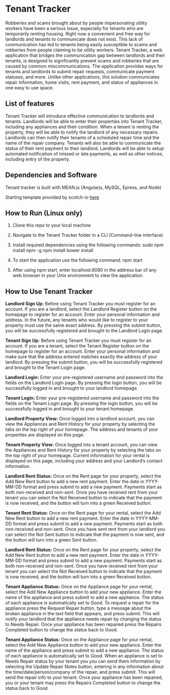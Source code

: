 # Tenant Tracker

Robberies and scams brought about by people impersonating utility workers have been a serious issue, especially for tenants who are temporarily renting housing. Right now a convenient and free way for landlords and tenants to communicate does not exist. This lack of communication has led to tenants being easily susceptible to scams and robberies from people claiming to be utility workers. 
Tenant Tracker, a web application that bridges the communication gap between landlords and their tenants, is designed to significantly prevent scams and robberies that are caused by common miscommunications. The application provides ways for tenants and landlords to submit repair requests, communicate payment statuses, and more. Unlike other applications, this solution communicates repair information, home visits, rent payment, and status of appliances in one easy to use space. 

## List of features
Tenant Tracker will introduce effective communication to landlords and tenants. Landlords will be able to enter their properties into Tenant Tracker, including any appliances and their condition. When a tenant is renting the property, they will be able to notify the landlord of any necessary repairs. Landlords can then notify their tenants of a scheduled repair time and the name of the repair company. Tenants will also be able to communicate the status of their rent payment to their landlord. Landlords will be able to setup automated notification of missed or late payments, as well as other notices, including entry of the properly.

## Dependencies and Software
Tenant tracker is built with MEAN.js (Angularjs, MySQL, Epress, and Node)

Starting template provided by scotch-io [here](https://github.com/scotch-io/starter-node-angular)

## How to Run (Linux only)

1. Clone this repo to your local machine

2. Navigate to the Tenant Tracker folder in a CLI (Command-line interface)

3. Install required dependencies using the following commands: 
      sudo npm install npm -g
      npm install 
      bower install

4. To start the application use the following command: 
      npm start

5. After using npm start, enter localhost:8080 in the address bar of any web browser in your Unix environment to view the application.

## How to Use Tenant Tracker

**Landlord Sign Up:** Before using Tenant Tracker you must register for an account. If you are a landlord, select the Landlord Register button on the homepage to register for an account. Enter your personal information and address. In the future, any tenants who would like to register to your property must use the same exact address. By pressing the submit button, you will be successfully registered and brought to the Landlord Login page.
 
**Tenant Sign Up:** Before using Tenant Tracker you must register for an account. If you are a tenant, select the Tenant Register button on the homepage to register for an account. Enter your personal information and make sure that the address entered matches exactly the address of your landlord. By pressing the submit button, you will be successfully registered and brought to the Tenant Login page.
 
**Landlord Login:** Enter your pre-registered username and password into the fields on the Landlord Login page. By pressing the login button, you will be successfully logged in and brought to your landlord homepage.
 
**Tenant Login:** Enter your pre-registered username and password into the fields on the Tenant Login page. By pressing the login button, you will be successfully logged in and brought to your tenant homepage.

**Landlord Property View:** Once logged into a landlord account, you can view the Appliances and Rent History for your property by selecting the tabs on the top right of your homepage. The address and tenants of your properties are displayed on this page.
 
**Tenant Property View:** Once logged into a tenant account, you can view the Appliances and Rent History for your property by selecting the tabs on the top right of your homepage. Current information for your rental is displayed on this page, including your address and your Landlord’s contact information. 
 
**Landlord Rent Status:** Once on the Rent page for your property, select the Add New Rent button to add a new rent payment. Enter the date in YYYY-MM-DD format and press submit to add a new payment. Payments start as both non-received and non-sent. Once you have received rent from your tenant you can select the Not Received button to indicate that the payment is now received, and the button will turn into a green Received button. 
 
**Tenant Rent Status:** Once on the Rent page for your rental, select the Add New Rent button to add a new rent payment. Enter the date in YYYY-MM-DD format and press submit to add a new payment. Payments start as both non-received and non-sent. Once you have sent rent from your landlord you can select the Not Sent button to indicate that the payment is now sent, and the button will turn into a green Sent button.
 
**Landlord Rent Status:** Once on the Rent page for your property, select the Add New Rent button to add a new rent payment. Enter the date in YYYY-MM-DD format and press submit to add a new payment. Payments start as both non-received and non-sent. Once you have received rent from your tenant you can select the Not Received button to indicate that the payment is now received, and the button will turn into a green Received button. 
 
**Tenant Appliance Status:** Once on the Appliance page for your rental, select the Add New Appliance button to add your new appliance. Enter the name of the appliance and press submit to add a new appliance. The status of each appliance is automatically set to Good. To request a repair for the appliance press the Request Repair button, type a message about the broken appliance in the text field that appears, and press submit. This will notify your landlord that the appliance needs repair by changing the status to Needs Repair. Once your appliance has been repaired press the Repairs Completed button to change the status back to Good. 
 
**Tenant Appliance Status:** Once on the Appliance page for your rental, select the Add New Appliance button to add your new appliance. Enter the name of the appliance and press submit to add a new appliance. The status of each appliance is automatically set to Good. When an appliance is set to Needs Repair status by your tenant you you can send them information by selecting the Update Repair Notes button, entering in any information about the time/date/person/company of the repair, and press submit. This will send the repair info to your tenant. Once your appliance has been repaired, you or your tenant may press the Repairs Completed button to change the status back to Good.


